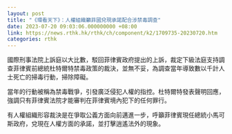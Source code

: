 ```yaml
---
layout: post
title: "《環看天下》：人權組織籲菲國兌現承諾配合涉禁毒調查"
date: 2023-07-20 09:03:06.000000000 +08:00
link: https://news.rthk.hk/rthk/ch/component/k2/1709735-20230720.htm
categories: rthk
---
```


國際刑事法院上訴庭以大比數，駁回菲律賓政府提出的上訴，裁定下級法庭支持調查菲律賓前總統杜特爾特禁毒政策的裁決，並無不妥，為調查當年導致數以千計人士死亡的掃毒行動，掃除障礙。

當年的行動被稱為禁毒戰爭，引發廣泛侵犯人權的指控。杜特爾特發表聲明回應，強調只有菲律賓法院才能審判在菲律賓境內犯下的任何罪行。

有人權組織形容裁決是在爭取公義方面向前邁進一步，呼籲菲律賓現任總統小馬可斯政府，兌現在人權方面的承諾，並打擊逍遙法外的現象。
